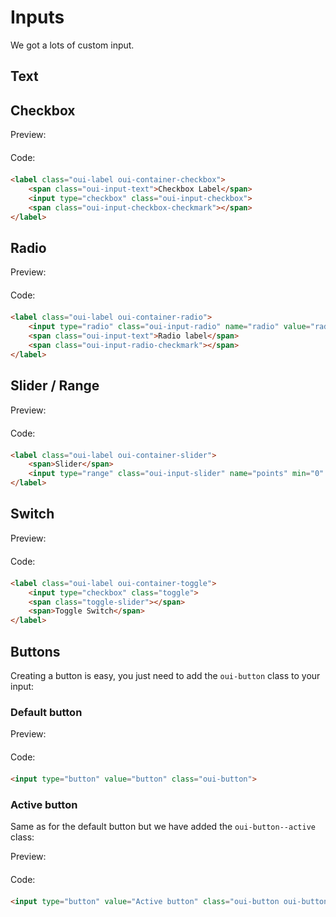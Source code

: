 # Inputs

We got a lots of custom input.


## Text 



## Checkbox 

<div class="previewCode">
    <div class="preview-item">
        <span style="margin-bottom: 20px;display:block;">Preview:</span>
        <object title="Phone containing an example of the current component" data="examples/input-checkbox.html" type="text/html" style="">
        </object>
    </div>
    <div class="code-item">
        <span style="margin-bottom: 20px;display:block;">Code:</span>

```html
<label class="oui-label oui-container-checkbox">
    <span class="oui-input-text">Checkbox Label</span>
    <input type="checkbox" class="oui-input-checkbox">
    <span class="oui-input-checkbox-checkmark"></span>
</label>
```
</div>
</div>


## Radio

<div class="previewCode">
    <div class="preview-item">
        <span style="margin-bottom: 20px;display:block;">Preview:</span>
        <object title="Phone containing an example of the current component" data="examples/input-radio.html" type="text/html" style="">
        </object>
    </div>
    <div class="code-item">
        <span style="margin-bottom: 20px;display:block;">Code:</span>

```html
<label class="oui-label oui-container-radio">
    <input type="radio" class="oui-input-radio" name="radio" value="radio1">
    <span class="oui-input-text">Radio label</span>
    <span class="oui-input-radio-checkmark"></span>
</label>
```
</div>
</div>

## Slider / Range

<div class="previewCode">
    <div class="preview-item">
        <span style="margin-bottom: 20px;display:block;">Preview:</span>
        <object title="Phone containing an example of the current component" data="examples/input-slider.html" type="text/html" style="">
        </object>
    </div>
    <div class="code-item">
        <span style="margin-bottom: 20px;display:block;">Code:</span>

```html
<label class="oui-label oui-container-slider">
    <span>Slider</span>
    <input type="range" class="oui-input-slider" name="points" min="0" max="10">
</label>
```
</div>
</div>


## Switch

<div class="previewCode">
    <div class="preview-item">
        <span style="margin-bottom: 20px;display:block;">Preview:</span>
        <object title="Phone containing an example of the current component" data="examples/input-switch.html" type="text/html" style="">
        </object>
    </div>
    <div class="code-item">
        <span style="margin-bottom: 20px;display:block;">Code:</span>

```html
<label class="oui-label oui-container-toggle">
    <input type="checkbox" class="toggle">
    <span class="toggle-slider"></span>
    <span>Toggle Switch</span>
</label>
```
</div>
</div>

## Buttons

Creating a button is easy, you just need to add the ```oui-button``` class to your input:

### Default button

<div class="previewCode">
    <div class="preview-item">
        <span style="margin-bottom: 20px;display:block;">Preview:</span>
        <object title="Phone containing an example of the current component" data="examples/input-button.html" type="text/html" style="">
        </object>
    </div>
    <div class="code-item">
        <span style="margin-bottom: 20px;display:block;">Code:</span>

```html
<input type="button" value="button" class="oui-button">
```
</div>
</div>

### Active button
Same as for the default button but we have added the ```oui-button--active``` class:

<div class="previewCode">
    <div class="preview-item">
        <span style="margin-bottom: 20px;display:block;">Preview:</span>
        <object title="Phone containing an example of the current component" data="examples/input-button-active.html" type="text/html" style="">
        </object>
    </div>
    <div class="code-item">
        <span style="margin-bottom: 20px;display:block;">Code:</span>

```html
<input type="button" value="Active button" class="oui-button oui-button--active">
```
</div>
</div>